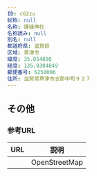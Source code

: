 ```yaml
---
ID: cG2zu
総称: null
名称: 護縁神社
名称読み: null
別名: null
都道府県: 滋賀県
区域: 草津市
緯度: 35.054898
経度: 135.9304849
郵便番号: 5250006
住所: 滋賀県草津市志那中町９２７
---
```


## その他

### 参考URL

| URL | 説明          |
| --- | ------------- |
|     | OpenStreetMap |
